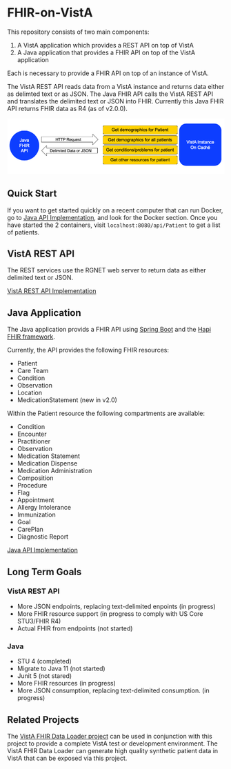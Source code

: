 # FHIR-on-VistA #

This repository consists of two main components:

1. A VistA application which provides a REST API on top of VistA
2. A Java application that provides a FHIR API on top of the VistA application

Each is necessary to provide a FHIR API on top of an instance of VistA. 

The VistA REST API reads data from a VistA instance and returns data either as
delimted text or as JSON. The Java FHIR API calls the VistA REST API and
translates the delimited text or JSON into FHIR. Currently this Java FHIR API
returns FHIR data as R4 (as of v2.0.0).

![Data flow through components](images/component-flow.png)

## Quick Start
If you want to get started quickly on a recent computer that can run Docker, go to
[Java API Implementation](java-api/ReadMe.md), and look for the Docker section. Once
you have started the 2 containers, visit `localhost:8080/api/Patient` to get a list of
patients.

## VistA REST API
The REST services use the RGNET web server to return data as either delimited text or JSON.

[VistA REST API Implementation](VistA-REST-services/docs/ReadMe.md)

## Java Application
The Java application provids a FHIR API using [Spring Boot](https://spring.io/projects/spring-boot) and the [Hapi FHIR framework](http://hapifhir.io/). 

Currently, the API provides the following FHIR resources:

* Patient
* Care Team
* Condition
* Observation
* Location
* MedicationStatement (new in v2.0)

Within the Patient resource the following compartments are available:

* Condition
* Encounter
* Practitioner
* Observation
* Medication Statement
* Medication Dispense
* Medication Administration
* Composition
* Procedure
* Flag
* Appointment
* Allergy Intolerance
* Immunization
* Goal
* CarePlan
* Diagnostic Report

[Java API Implementation](java-api/ReadMe.md)

## Long Term Goals

### VistA REST API
* More JSON endpoints, replacing text-delimited enpoints (in progress)
* More FHIR resource support (in progress to comply with US Core STU3/FHIR R4)
* Actual FHIR from endpoints (not started)

### Java
* STU 4 (completed)
* Migrate to Java 11 (not started)
* Junit 5 (not stared)
* More FHIR resources (in progress)
* More JSON consumption, replacing text-delimited consumption. (in progress)

## Related Projects ##
The [VistA FHIR Data Loader
project](https://github.com/OSEHRA/VistA-FHIR-Data-Loader) can be used in
conjunction with this project to provide a complete VistA test or development
environment. The VistA FHIR Data Loader can generate high quality synthetic
patient data in VistA that can be exposed via this project.
